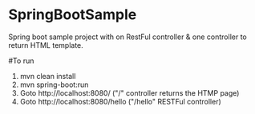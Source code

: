# SpringBootSample
Spring boot sample project with on RestFul controller &amp; one controller to return HTML template.

#To run
  1. mvn clean install
  2. mvn spring-boot:run
  3. Goto http://localhost:8080/   ("/" controller returns the HTMP page)
  4. Goto http://localhost:8080/hello  ("/hello" RESTFul controller)
